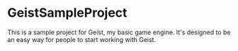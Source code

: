 # GeistSampleProject
This is a sample project for Geist, my basic game engine.  It's designed to be an easy way for people to start working with Geist.
